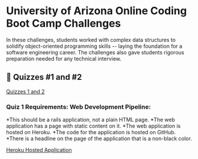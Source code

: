# University of Arizona Online Coding Boot Camp Challenges

In these challenges, students worked with complex data structures to solidify object-oriented programming skills -- 
laying the foundation for a software engineering career. The challenges also gave students rigorous preparation 
needed for any technical interview.


## 🧮 Quizzes #1 and #2

[Quizzes 1 and 2](https://github.com/AnaBoca/bootcamp-ruby-challenges/tree/master/quiz)

### Quiz 1 Requirements: Web Development Pipeline:
*This should be a rails application, not a plain HTML page.
*The web application has a page with static content on it.
*The web application is hosted on Heroku.
*The code for the application is hosted on GitHub.
*There is a headline on the page of the application that is a non-black color.

[Heroku Hosted Application](https://quizone-ana-boca.herokuapp.com/)
